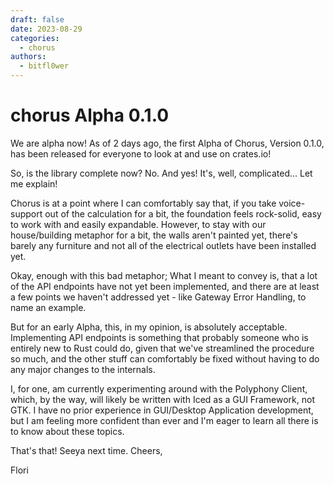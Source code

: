 ```yaml
---
draft: false
date: 2023-08-29
categories:
  - chorus
authors:
  - bitfl0wer
---
```


# chorus Alpha 0.1.0

We are alpha now! As of 2 days ago, the first Alpha of Chorus, Version 0.1.0, has been released for everyone to look at and use on crates.io!

<!-- more -->

So, is the library complete now? No. And yes! It's, well, complicated... Let me explain!

Chorus is at a point where I can comfortably say that, if you take voice-support out of the calculation for a bit, the foundation feels rock-solid, easy to work with and easily expandable. However, to stay with our house/building metaphor for a bit, the walls aren't painted yet, there's barely any furniture and not all of the electrical outlets have been installed yet.

Okay, enough with this bad metaphor; What I meant to convey is, that a lot of the API endpoints have not yet been implemented, and there are at least a few points we haven't addressed yet - like Gateway Error Handling, to name an example.

But for an early Alpha, this, in my opinion, is absolutely acceptable. Implementing API endpoints is something that probably someone who is entirely new to Rust could do, given that we've streamlined the procedure so much, and the other stuff can comfortably be fixed without having to do any major changes to the internals.

I, for one, am currently experimenting around with the Polyphony Client, which, by the way, will likely be written with Iced as a GUI Framework, not GTK. I have no prior experience in GUI/Desktop Application development, but I am feeling more confident than ever and I'm eager to learn all there is to know about these topics.

That's that! Seeya next time.
Cheers,

Flori
